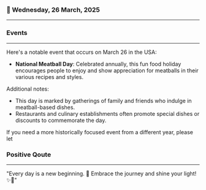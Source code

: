 ### 📅 Wednesday, 26 March, 2025
------
### Events
------
Here's a notable event that occurs on March 26 in the USA:

- **National Meatball Day**: Celebrated annually, this fun food holiday encourages people to enjoy and show appreciation for meatballs in their various recipes and styles.

Additional notes:
- This day is marked by gatherings of family and friends who indulge in meatball-based dishes.
- Restaurants and culinary establishments often promote special dishes or discounts to commemorate the day.

If you need a more historically focused event from a different year, please let
### Positive Qoute
------
"Every day is a new beginning. 🌅 Embrace the journey and shine your light! ✨💖"
